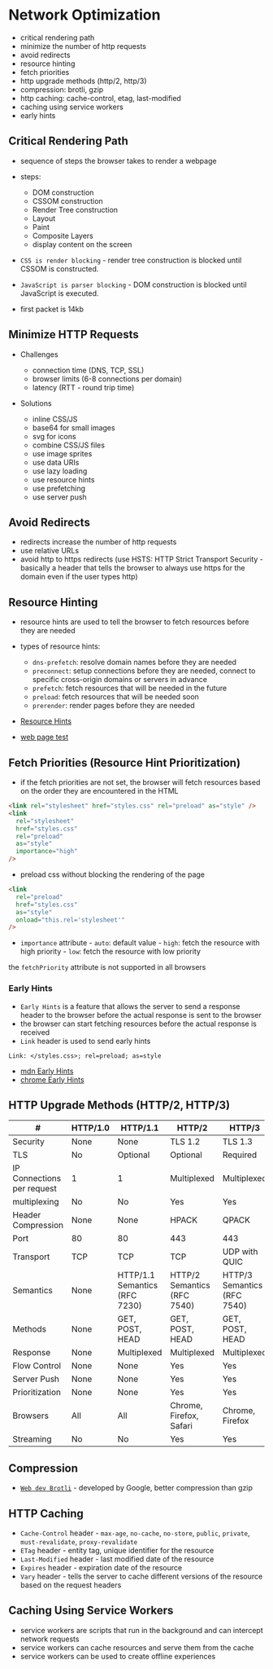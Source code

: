 # Network Optimization

- critical rendering path
- minimize the number of http requests
- avoid redirects
- resource hinting
- fetch priorities
- http upgrade methods (http/2, http/3)
- compression: brotli, gzip
- http caching: cache-control, etag, last-modified
- caching using service workers
- early hints

## Critical Rendering Path

- sequence of steps the browser takes to render a webpage
- steps:

  - DOM construction
  - CSSOM construction
  - Render Tree construction
  - Layout
  - Paint
  - Composite Layers
  - display content on the screen

- `CSS is render blocking` - render tree construction is blocked until CSSOM is constructed.
- `JavaScript is parser blocking` - DOM construction is blocked until JavaScript is executed.
- first packet is 14kb

## Minimize HTTP Requests

- Challenges

  - connection time (DNS, TCP, SSL)
  - browser limits (6-8 connections per domain)
  - latency (RTT - round trip time)

- Solutions
  - inline CSS/JS
  - base64 for small images
  - svg for icons
  - combine CSS/JS files
  - use image sprites
  - use data URIs
  - use lazy loading
  - use resource hints
  - use prefetching
  - use server push

## Avoid Redirects

- redirects increase the number of http requests
- use relative URLs
- avoid http to https redirects (use HSTS: HTTP Strict Transport Security - basically a header that tells the browser to always use https for the domain even if the user types http)

## Resource Hinting

- resource hints are used to tell the browser to fetch resources before they are needed
- types of resource hints:

  - `dns-prefetch`: resolve domain names before they are needed
  - `preconnect`: setup connections before they are needed, connect to specific cross-origin domains or servers in advance
  - `prefetch`: fetch resources that will be needed in the future
  - `preload`: fetch resources that will be needed soon
  - `prerender`: render pages before they are needed

- [Resource Hints](https://developer.mozilla.org/en-US/docs/Web/HTML/Preloading_content)
- [web page test](https://learn-performance-resource-hints.glitch.me/1)

## Fetch Priorities (Resource Hint Prioritization)

- if the fetch priorities are not set, the browser will fetch resources based on the order they are encountered in the HTML

```html
<link rel="stylesheet" href="styles.css" rel="preload" as="style" />
<link
  rel="stylesheet"
  href="styles.css"
  rel="preload"
  as="style"
  importance="high"
/>
```

- preload css without blocking the rendering of the page

```html
<link
  rel="preload"
  href="styles.css"
  as="style"
  onload="this.rel='stylesheet'"
/>
```

- `importance` attribute - `auto`: default value - `high`: fetch the resource with high priority - `low`: fetch the resource with low priority

the `fetchPriority` attribute is not supported in all browsers

### Early Hints

- `Early Hints` is a feature that allows the server to send a response header to the browser before the actual response is sent to the browser
- the browser can start fetching resources before the actual response is received
- `Link` header is used to send early hints

```http
Link: </styles.css>; rel=preload; as=style
```

- [mdn Early Hints](https://developer.mozilla.org/en-US/docs/Web/HTTP/Status/103)
- [chrome Early Hints](https://developer.chrome.com/docs/web-platform/early-hints)

## HTTP Upgrade Methods (HTTP/2, HTTP/3)

| #                          | HTTP/1.0 | HTTP/1.1                      | HTTP/2                      | HTTP/3                      |
| -------------------------- | -------- | ----------------------------- | --------------------------- | --------------------------- |
| Security                   | None     | None                          | TLS 1.2                     | TLS 1.3                     |
| TLS                        | No       | Optional                      | Optional                    | Required                    |
| IP Connections per request | 1        | 1                             | Multiplexed                 | Multiplexed                 |
| multiplexing               | No       | No                            | Yes                         | Yes                         |
| Header Compression         | None     | None                          | HPACK                       | QPACK                       |
| Port                       | 80       | 80                            | 443                         | 443                         |
| Transport                  | TCP      | TCP                           | TCP                         | UDP with QUIC               |
| Semantics                  | None     | HTTP/1.1 Semantics (RFC 7230) | HTTP/2 Semantics (RFC 7540) | HTTP/3 Semantics (RFC 7540) |
| Methods                    | None     | GET, POST, HEAD               | GET, POST, HEAD             | GET, POST, HEAD             |
| Response                   | None     | Multiplexed                   | Multiplexed                 | Multiplexed                 |
| Flow Control               | None     | None                          | Yes                         | Yes                         |
| Server Push                | None     | None                          | Yes                         | Yes                         |
| Prioritization             | None     | None                          | Yes                         | Yes                         |
| Browsers                   | All      | All                           | Chrome, Firefox, Safari     | Chrome, Firefox             |
| Streaming                  | No       | No                            | Yes                         | Yes                         |

## Compression

- [`Web dev Brotli`](https://web.dev/articles/codelab-text-compression-brotli) - developed by Google, better compression than gzip

## HTTP Caching

- `Cache-Control` header - `max-age`, `no-cache`, `no-store`, `public`, `private`, `must-revalidate`, `proxy-revalidate`
- `ETag` header - entity tag, unique identifier for the resource
- `Last-Modified` header - last modified date of the resource
- `Expires` header - expiration date of the resource
- `Vary` header - tells the server to cache different versions of the resource based on the request headers

## Caching Using Service Workers

- service workers are scripts that run in the background and can intercept network requests
- service workers can cache resources and serve them from the cache
- service workers can be used to create offline experiences
